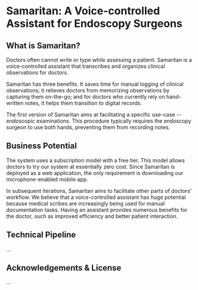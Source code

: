 # Samaritan: A Voice-controlled Assistant for Endoscopy Surgeons

## What is Samaritan? 
Doctors often cannot write or type while assessing a patient. Samaritan is a voice-controlled assistant that transcribes and organizes clinical observations for doctors. 

Samaritan has three benefits. It saves time for manual logging of clinical observations; it relieves doctors from memorizing observations by capturing them on-the-go; and for doctors who currently rely on hand-written notes, it helps them transition to digital records. 

The first version of Samaritan aims at facilitating a specific use-case -- endoscopic examinations. This procedure typically requires the endoscopy surgeon to use both hands, preventing them from recording notes. 

## Business Potential
The system uses a subscription model with a free tier. This model allows doctors to try our system at essentially zero cost. Since Samaritan is deployed as a web application, the only requirement is downloading our microphone-enabled mobile app. 

In subsequent iterations, Samaritan aims to facilitate other parts of doctors' workflow. We believe that a voice-controlled assistant has huge potential because medical scribes are increasingly being used for manual documentation tasks. Having an assistant provides numerous benefits for the doctor, such as improved efficiency and better patient interaction. 

## Technical Pipeline
...

## Acknowledgements & License
...
